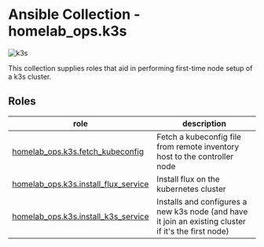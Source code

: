 # Ansible Collection - homelab_ops.k3s

![k3s](https://github.com/ppat/homelab-ops-ansible/actions/workflows/test-k3s.yaml/badge.svg)

This collection supplies roles that aid in performing first-time node setup of a k3s cluster.

## Roles

| role | description |
| --- | --- |
| [homelab_ops.k3s.fetch_kubeconfig](roles/fetch_kubeconfig/) | Fetch a kubeconfig file from remote inventory host to the controller node |
| [homelab_ops.k3s.install_flux_service](roles/install_flux_service/) | Install flux on the kubernetes cluster |
| [homelab_ops.k3s.install_k3s_service](roles/install_flux_service/) | Installs and configures a new k3s node (and have it join an existing cluster if it's the first node) |
